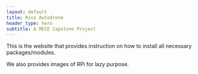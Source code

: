 ```yaml
---
layout: default
title: Rice Autodrone
header_type: hero
subtitle: A MECE Capstone Project
---
```


This is the website that provides instruction on how to install all necessary packages/modules.

We also provides images of RPi for lazy purpose.
